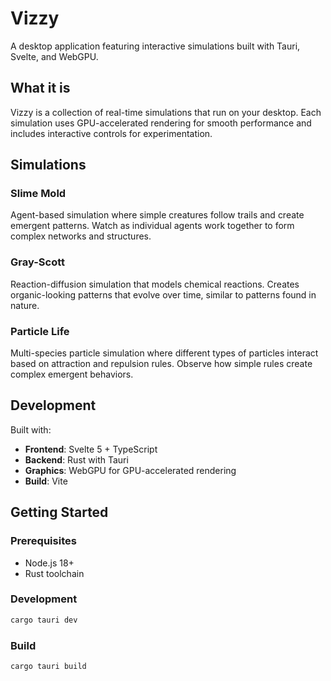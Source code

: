 # Vizzy

A desktop application featuring interactive simulations built with Tauri, Svelte, and WebGPU.

## What it is

Vizzy is a collection of real-time simulations that run on your desktop. Each simulation uses GPU-accelerated rendering for smooth performance and includes interactive controls for experimentation.

## Simulations

### Slime Mold

Agent-based simulation where simple creatures follow trails and create emergent patterns. Watch as individual agents work together to form complex networks and structures.

### Gray-Scott

Reaction-diffusion simulation that models chemical reactions. Creates organic-looking patterns that evolve over time, similar to patterns found in nature.

### Particle Life

Multi-species particle simulation where different types of particles interact based on attraction and repulsion rules. Observe how simple rules create complex emergent behaviors.

## Development

Built with:

- **Frontend**: Svelte 5 + TypeScript
- **Backend**: Rust with Tauri
- **Graphics**: WebGPU for GPU-accelerated rendering
- **Build**: Vite

## Getting Started

### Prerequisites

- Node.js 18+
- Rust toolchain

### Development

```bash
cargo tauri dev
```

### Build

```bash
cargo tauri build
```
